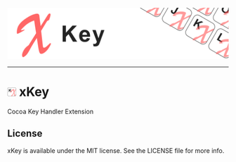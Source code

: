 ![Header](https://github.com/natmark/xKey/blob/master/Resources/xKey-header.png?raw=true)

---
<h1><img src="https://github.com/natmark/xKey/blob/master/Resources/icon.png?raw=true" width="4%">&nbsp;xKey</h1>
Cocoa Key Handler Extension

## License
xKey is available under the MIT license. See the LICENSE file for more info.
